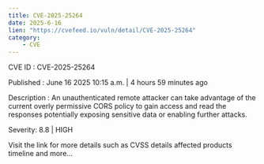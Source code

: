 ```yaml
---
title: CVE-2025-25264
date: 2025-6-16
lien: "https://cvefeed.io/vuln/detail/CVE-2025-25264"
category:
    - CVE
---
```


CVE ID : CVE-2025-25264

Published :  June 16
2025
10:15 a.m. | 4 hours
59 minutes ago

Description : An unauthenticated remote attacker can take advantage of the current overly permissive CORS policy to gain access and read the responses
potentially exposing sensitive data or enabling further attacks.

Severity: 8.8 | HIGH

Visit the link for more details
such as CVSS details
affected products
timeline
and more...
